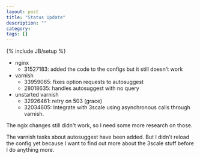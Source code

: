 ```yaml
---
layout: post
title: "Status Update"
description: ""
category: 
tags: []
---
```

{% include JB/setup %}

  - nginx
    - 31527183: added the code to the configs but it still doesn't work
  - varnish
    - 33959065: fixes option requests to autosuggest
    - 28018635: handles autosuggest with no query
  - unstarted varnish
    - 32926461: retry on 503 (grace)
    - 32034605: Integrate with 3scale using asynchronous calls through varnish.

The ngix changes still didn't work, so I need some more research on those.

The varnish tasks about autosuggest have been added.  But I didn't reload the config 
yet because I want to find out more about the 3scale stuff before I do anything more.  

